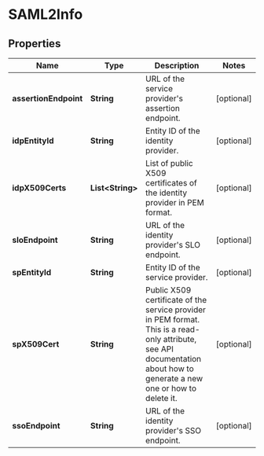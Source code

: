 
# SAML2Info

## Properties
Name | Type | Description | Notes
------------ | ------------- | ------------- | -------------
**assertionEndpoint** | **String** | URL of the service provider&#39;s assertion endpoint. |  [optional]
**idpEntityId** | **String** | Entity ID of the identity provider. |  [optional]
**idpX509Certs** | **List&lt;String&gt;** | List of public X509 certificates of the identity provider in PEM format. |  [optional]
**sloEndpoint** | **String** | URL of the identity provider&#39;s SLO endpoint. |  [optional]
**spEntityId** | **String** | Entity ID of the service provider. |  [optional]
**spX509Cert** | **String** | Public X509 certificate of the service provider in PEM format. This is a read-only attribute, see API documentation about how to generate a new one or how to delete it. |  [optional]
**ssoEndpoint** | **String** | URL of the identity provider&#39;s SSO endpoint. |  [optional]



